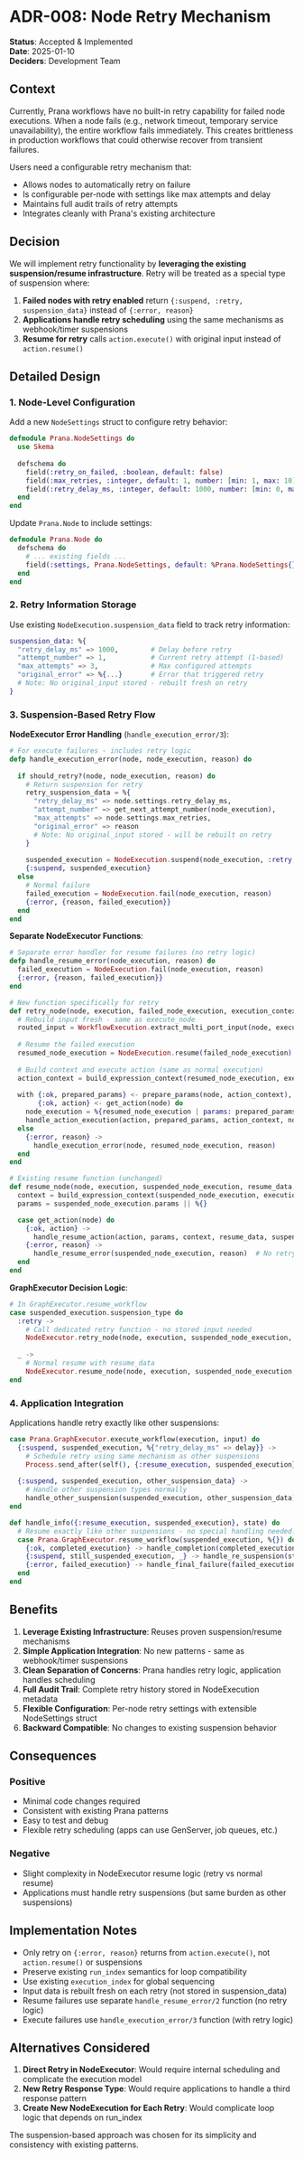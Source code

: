 # ADR-008: Node Retry Mechanism

**Status**: Accepted & Implemented  
**Date**: 2025-01-10  
**Deciders**: Development Team

## Context

Currently, Prana workflows have no built-in retry capability for failed node executions. When a node fails (e.g., network timeout, temporary service unavailability), the entire workflow fails immediately. This creates brittleness in production workflows that could otherwise recover from transient failures.

Users need a configurable retry mechanism that:
- Allows nodes to automatically retry on failure
- Is configurable per-node with settings like max attempts and delay
- Maintains full audit trails of retry attempts
- Integrates cleanly with Prana's existing architecture

## Decision

We will implement retry functionality by **leveraging the existing suspension/resume infrastructure**. Retry will be treated as a special type of suspension where:

1. **Failed nodes with retry enabled** return `{:suspend, :retry, suspension_data}` instead of `{:error, reason}`
2. **Applications handle retry scheduling** using the same mechanisms as webhook/timer suspensions
3. **Resume for retry** calls `action.execute()` with original input instead of `action.resume()`

## Detailed Design

### 1. Node-Level Configuration

Add a new `NodeSettings` struct to configure retry behavior:

```elixir
defmodule Prana.NodeSettings do
  use Skema
  
  defschema do
    field(:retry_on_failed, :boolean, default: false)
    field(:max_retries, :integer, default: 1, number: [min: 1, max: 10])
    field(:retry_delay_ms, :integer, default: 1000, number: [min: 0, max: 60_000])
  end
end
```

Update `Prana.Node` to include settings:

```elixir
defmodule Prana.Node do
  defschema do
    # ... existing fields ...
    field(:settings, Prana.NodeSettings, default: %Prana.NodeSettings{})
  end
end
```

### 2. Retry Information Storage

Use existing `NodeExecution.suspension_data` field to track retry information:

```elixir
suspension_data: %{
  "retry_delay_ms" => 1000,        # Delay before retry
  "attempt_number" => 1,           # Current retry attempt (1-based)
  "max_attempts" => 3,             # Max configured attempts
  "original_error" => %{...}       # Error that triggered retry
  # Note: No original_input stored - rebuilt fresh on retry
}
```

### 3. Suspension-Based Retry Flow

**NodeExecutor Error Handling** (`handle_execution_error/3`):

```elixir
# For execute failures - includes retry logic
defp handle_execution_error(node, node_execution, reason) do
  
  if should_retry?(node, node_execution, reason) do
    # Return suspension for retry
    retry_suspension_data = %{
      "retry_delay_ms" => node.settings.retry_delay_ms,
      "attempt_number" => get_next_attempt_number(node_execution),
      "max_attempts" => node.settings.max_retries,
      "original_error" => reason
      # Note: No original_input stored - will be rebuilt on retry
    }
    
    suspended_execution = NodeExecution.suspend(node_execution, :retry, retry_suspension_data)
    {:suspend, suspended_execution}
  else
    # Normal failure
    failed_execution = NodeExecution.fail(node_execution, reason)
    {:error, {reason, failed_execution}}
  end
end
```

**Separate NodeExecutor Functions**:

```elixir
# Separate error handler for resume failures (no retry logic)
defp handle_resume_error(node_execution, reason) do
  failed_execution = NodeExecution.fail(node_execution, reason)
  {:error, {reason, failed_execution}}
end

# New function specifically for retry
def retry_node(node, execution, failed_node_execution, execution_context) do
  # Rebuild input fresh - same as execute_node
  routed_input = WorkflowExecution.extract_multi_port_input(node, execution)
  
  # Resume the failed execution
  resumed_node_execution = NodeExecution.resume(failed_node_execution)
  
  # Build context and execute action (same as normal execution)
  action_context = build_expression_context(resumed_node_execution, execution, routed_input, execution_context)
  
  with {:ok, prepared_params} <- prepare_params(node, action_context),
       {:ok, action} <- get_action(node) do
    node_execution = %{resumed_node_execution | params: prepared_params}
    handle_action_execution(action, prepared_params, action_context, node_execution, execution)
  else
    {:error, reason} ->
      handle_execution_error(node, resumed_node_execution, reason)
  end
end

# Existing resume function (unchanged)
def resume_node(node, execution, suspended_node_execution, resume_data, execution_context) do
  context = build_expression_context(suspended_node_execution, execution, %{}, execution_context)
  params = suspended_node_execution.params || %{}

  case get_action(node) do
    {:ok, action} ->
      handle_resume_action(action, params, context, resume_data, suspended_node_execution, execution)
    {:error, reason} ->
      handle_resume_error(suspended_node_execution, reason)  # No retry for resume failures
  end
end
```

**GraphExecutor Decision Logic**:

```elixir
# In GraphExecutor.resume_workflow
case suspended_execution.suspension_type do
  :retry ->
    # Call dedicated retry function - no stored input needed
    NodeExecutor.retry_node(node, execution, suspended_node_execution, context)
    
  _ ->
    # Normal resume with resume_data
    NodeExecutor.resume_node(node, execution, suspended_node_execution, resume_data, context)
end
```

### 4. Application Integration

Applications handle retry exactly like other suspensions:

```elixir
case Prana.GraphExecutor.execute_workflow(execution, input) do
  {:suspend, suspended_execution, %{"retry_delay_ms" => delay}} ->
    # Schedule retry using same mechanism as other suspensions
    Process.send_after(self(), {:resume_execution, suspended_execution}, delay)
    
  {:suspend, suspended_execution, other_suspension_data} ->
    # Handle other suspension types normally
    handle_other_suspension(suspended_execution, other_suspension_data)
end

def handle_info({:resume_execution, suspended_execution}, state) do
  # Resume exactly like other suspensions - no special handling needed!
  case Prana.GraphExecutor.resume_workflow(suspended_execution, %{}) do
    {:ok, completed_execution} -> handle_completion(completed_execution)
    {:suspend, still_suspended_execution, _} -> handle_re_suspension(still_suspended_execution)
    {:error, failed_execution} -> handle_final_failure(failed_execution)
  end
end
```

## Benefits

1. **Leverage Existing Infrastructure**: Reuses proven suspension/resume mechanisms
2. **Simple Application Integration**: No new patterns - same as webhook/timer suspensions
3. **Clean Separation of Concerns**: Prana handles retry logic, application handles scheduling
4. **Full Audit Trail**: Complete retry history stored in NodeExecution metadata
5. **Flexible Configuration**: Per-node retry settings with extensible NodeSettings struct
6. **Backward Compatible**: No changes to existing suspension behavior

## Consequences

### Positive
- Minimal code changes required
- Consistent with existing Prana patterns
- Easy to test and debug
- Flexible retry scheduling (apps can use GenServer, job queues, etc.)

### Negative
- Slight complexity in NodeExecutor resume logic (retry vs normal resume)
- Applications must handle retry suspensions (but same burden as other suspensions)

## Implementation Notes

- Only retry on `{:error, reason}` returns from `action.execute()`, not `action.resume()` or suspensions
- Preserve existing `run_index` semantics for loop compatibility
- Use existing `execution_index` for global sequencing
- Input data is rebuilt fresh on each retry (not stored in suspension_data)
- Resume failures use separate `handle_resume_error/2` function (no retry logic)
- Execute failures use `handle_execution_error/3` function (with retry logic)

## Alternatives Considered

1. **Direct Retry in NodeExecutor**: Would require internal scheduling and complicate the execution model
2. **New Retry Response Type**: Would require applications to handle a third response pattern
3. **Create New NodeExecution for Each Retry**: Would complicate loop logic that depends on run_index

The suspension-based approach was chosen for its simplicity and consistency with existing patterns.